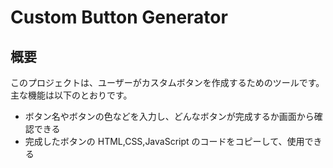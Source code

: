 # Custom Button Generator

## 概要

このプロジェクトは、ユーザーがカスタムボタンを作成するためのツールです。主な機能は以下のとおりです。

- ボタン名やボタンの色などを入力し、どんなボタンが完成するか画面から確認できる
- 完成したボタンの HTML,CSS,JavaScript のコードをコピーして、使用できる
